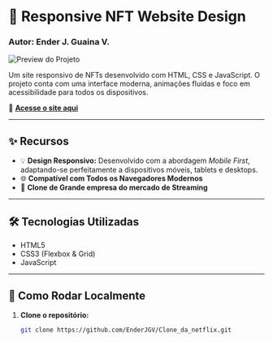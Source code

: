 # 💎 Responsive NFT Website Design

### Autor: Ender J. Guaina V.

![Preview do Projeto](./preview.png)

Um site responsivo de NFTs desenvolvido com HTML, CSS e JavaScript. O projeto conta com uma interface moderna, animações fluidas e foco em acessibilidade para todos os dispositivos.

🔗 **[Acesse o site aqui](https://responsive-nft-website-design.vercel.app/)**

---

## ✨ Recursos

- 💡 **Design Responsivo:** Desenvolvido com a abordagem *Mobile First*, adaptando-se perfeitamente a dispositivos móveis, tablets e desktops.
- 🌐 **Compatível com Todos os Navegadores Modernos**
- 💎 **Clone de Grande empresa do mercado de Streaming**

---

## 🛠️ Tecnologias Utilizadas

- HTML5
- CSS3 (Flexbox & Grid)
- JavaScript

---

## 🚀 Como Rodar Localmente

1. **Clone o repositório:**
   ```bash
   git clone https://github.com/EnderJGV/Clone_da_netflix.git
